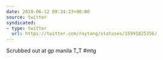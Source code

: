 ```yaml
---
date: 2010-06-12 09:34:23+00:00
source: twitter
syndicated:
- type: twitter
  url: https://twitter.com/roytang/statuses/15991825356/
---
```


Scrubbed out at gp manila T_T #mtg